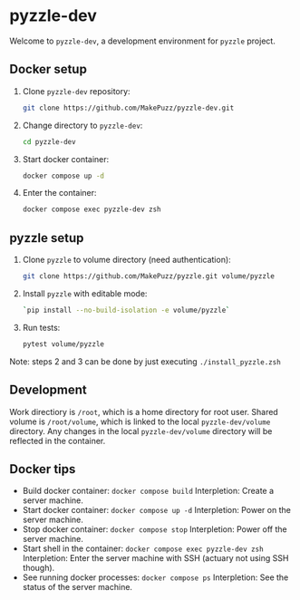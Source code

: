 # pyzzle-dev
Welcome to `pyzzle-dev`, a development environment for `pyzzle` project.

## Docker setup
1. Clone `pyzzle-dev` repository:
    ```zsh
    git clone https://github.com/MakePuzz/pyzzle-dev.git
    ```
2. Change directory to `pyzzle-dev`:
    ```zsh
    cd pyzzle-dev
    ```
3. Start docker container:
    ```zsh
    docker compose up -d
    ```
4. Enter the container:
    ```zsh
    docker compose exec pyzzle-dev zsh
    ```

## pyzzle setup
1. Clone `pyzzle` to volume directory (need authentication):
    ```zsh
    git clone https://github.com/MakePuzz/pyzzle.git volume/pyzzle
    ```
2. Install `pyzzle` with editable mode:
    ```zsh
    `pip install --no-build-isolation -e volume/pyzzle`
    ```
3. Run tests:
    ```zsh
    pytest volume/pyzzle
    ```

Note: steps 2 and 3 can be done by just executing `./install_pyzzle.zsh`


## Development
Work directiory is `/root`, which is a home directory for root user.
Shared volume is `/root/volume`, which is linked to the local `pyzzle-dev/volume` directory.
Any changes in the local `pyzzle-dev/volume` directory will be reflected in the container.

## Docker tips
* Build docker container: `docker compose build`
    Interpletion: Create a server machine.
* Start docker container: `docker compose up -d`
    Interpletion: Power on the server machine.
* Stop docker container: `docker compose stop`
    Interpletion: Power off the server machine.
* Start shell in the container: `docker compose exec pyzzle-dev zsh`
    Interpletion: Enter the server machine with SSH (actuary not using SSH though).
* See running docker processes: `docker compose ps`
    Interpletion: See the status of the server machine.